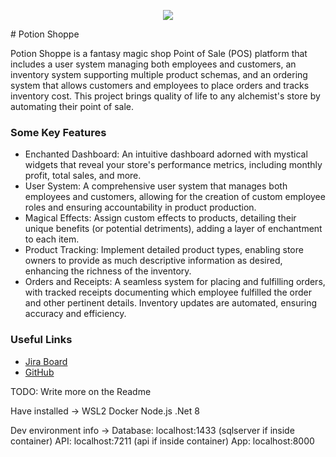 <p align="center">
  <img src="https://github.com/user-attachments/assets/acd7e1d8-ce50-4ea1-b181-5be689031413">
</p>
# Potion Shoppe

Potion Shoppe is a fantasy magic shop Point of Sale (POS) platform that includes a user system managing both employees and customers, an inventory system supporting multiple product schemas, and an ordering system that allows customers and employees to place orders and tracks inventory cost. This project brings quality of life to any alchemist's store by automating their point of sale.

### Some Key Features

-   Enchanted Dashboard: An intuitive dashboard adorned with mystical widgets that reveal your store's performance metrics, including monthly profit, total sales, and more.
-   User System: A comprehensive user system that manages both employees and customers, allowing for the creation of custom employee roles and ensuring accountability in product production.
-   Magical Effects: Assign custom effects to products, detailing their unique benefits (or potential detriments), adding a layer of enchantment to each item.
-   Product Tracking: Implement detailed product types, enabling store owners to provide as much descriptive information as desired, enhancing the richness of the inventory.
-   Orders and Receipts: A seamless system for placing and fulfilling orders, with tracked receipts documenting which employee fulfilled the order and other pertinent details. Inventory updates are automated, ensuring accuracy and efficiency.

### Useful Links

-   [Jira Board](https://potionshoppe.atlassian.net/jira/software/projects/PS/boards/2)
-   [GitHub](https://github.com/devMichaelREdwards/PotionShoppe)

TODO: Write more on the Readme

Have installed ->
WSL2
Docker
Node.js
.Net 8

Dev environment info ->
Database: localhost:1433 (sqlserver if inside container)
API: localhost:7211 (api if inside container)
App: localhost:8000
